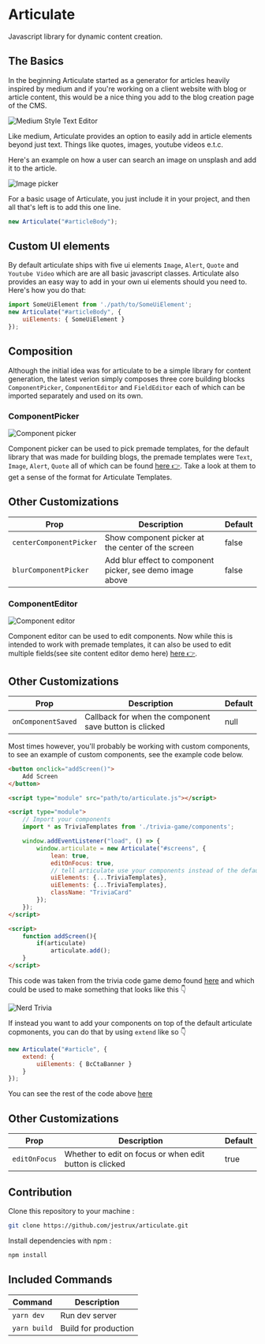 # Articulate

Javascript library for dynamic content creation.


## The Basics
In the beginning Articulate started as a generator for articles heavily inspired by medium and if you're working on a client website with blog or article content, this would be a nice thing you add to the blog creation page of the CMS.

![Medium Style Text Editor](/screenshots/sample-blog.jpg?raw=true "Medium Style Text Editor")

Like medium, Articulate provides an option to easily add in article elements beyond just text. Things like quotes, images, youtube videos e.t.c. 

Here's an example on how a user can search an image on unsplash and add it to the article.

![Image picker](/screenshots/image-picker.jpg?raw=true "Image picker")


For a basic usage of Articulate, you just include it in your project, and then all that's left is to add this one line.

```javascript
new Articulate("#articleBody");
```

## Custom UI elements

By default articulate ships with five ui elements `Image`, `Alert`, `Quote` and `Youtube Video` which are are all basic javascript classes. Articulate also provides an easy way to add in your own ui elements should you need to. Here's how you do that:

```javascript
import SomeUiElement from './path/to/SomeUiElement';
new Articulate("#articleBody", {
    uiElements: { SomeUiElement }
});
```


## Composition

Although the initial idea was for articulate to be a simple library for content generation, the latest verion simply composes three core building blocks `ComponentPicker`, `ComponentEditor` and `FieldEditor` each of which can be imported separately and used on its own.

### ComponentPicker

![Component picker](/screenshots/pick-component.png?raw=true "Component picker")

Component picker can be used to pick premade templates, for the default library that was made for building blogs, the premade templates were `Text`, `Image`, `Alert`, `Quote` all of which can be found [here 👉](/src/components/UIElements). Take a look at them to get a sense of the format for Articulate Templates.

## Other Customizations

|Prop|Description|Default|
|--|--|--|
|`centerComponentPicker`| Show component picker at the center of the screen  | false |
|`blurComponentPicker`| Add blur effect to component picker, see demo image above | false |


### ComponentEditor

![Component editor](/screenshots/component-editor.gif?raw=true "Component editor")

Component editor can be used to edit components. Now while this is intended to work with premade templates, it can also be used to edit multiple fields(see site content editor demo here) [here 👉](/src/components/UIElements).

## Other Customizations

|Prop|Description|Default|
|--|--|--|
|`onComponentSaved`| Callback for when the component save button is clicked | null |


Most times however, you'll probably be working with custom components, to see an example of custom components, see the example code below.


```html
<button onclick="addScreen()">
    Add Screen
</button>

<script type="module" src="path/to/articulate.js"></script>

<script type="module">
    // Import your components
    import * as TriviaTemplates from './trivia-game/components';

    window.addEventListener("load", () => {
        window.articulate = new Articulate("#screens", {
            lean: true,
            editOnFocus: true,
            // tell articulate use your components instead of the default components
            uiElements: {...TriviaTemplates},
            uiElements: {...TriviaTemplates},
            className: "TriviaCard"
        });
    });
</script>

<script>
    function addScreen(){
        if(articulate)
            articulate.add();
    }
</script>
```

This code was taken from the trivia code game demo found [here](/public/demos/trivia-game/index.html) and which could be used to make something that looks like this 👇

![Nerd Trivia](/screenshots/nerd-trivia.jpg?raw=true "Nerd Trivia")


If instead you want to add your components on top of the default articulate copmonents, you can do that by using `extend` like so 👇

```javascript
new Articulate("#article", {
    extend: {
        uiElements: { BcCtaBanner }
    }
});
```

You can see the rest of the code above [here](/index.html)

## Other Customizations

|Prop|Description|Default|
|--|--|--|
|`editOnFocus`| Whether to edit on focus or when edit button is clicked | true |

## Contribution

Clone this repository to your machine :

``` bash
git clone https://github.com/jestrux/articulate.git
```

Install dependencies with npm :

``` bash
npm install
```

## Included Commands

|Command|Description|
|--|--|
|`yarn dev`| Run dev server |
|`yarn build`| Build for production |